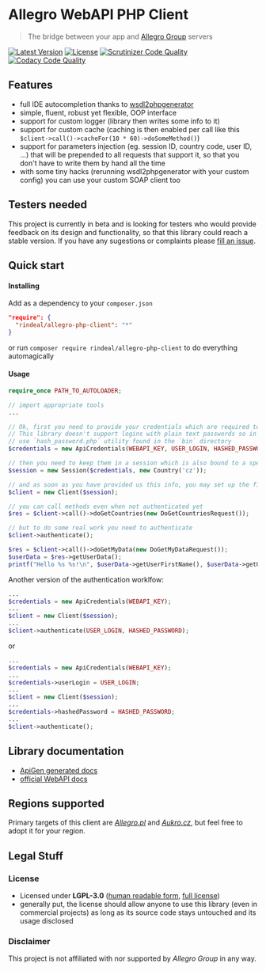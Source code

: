 Allegro WebAPI PHP Client
==========================
> The bridge between your app and [Allegro Group](https://en.wikipedia.org/wiki/Allegro_%28auction_website%29) servers

[![Latest Version](https://img.shields.io/github/release/rindeal/allegro-client.svg?style=flat-square)](https://github.com/rindeal/allegro-php-client/releases/latest)
[![License](https://img.shields.io/badge/license-LGPL--3.0-blue.svg?style=flat-square)](https://tldrlegal.com/license/gnu-general-public-license-v3-%28gpl-3%29)
[![Scrutinizer Code Quality](https://img.shields.io/scrutinizer/g/rindeal/allegro-php-client/master.svg?style=flat-square)](https://scrutinizer-ci.com/g/rindeal/allegro-php-client/?branch=master)
[![Codacy Code Quality](https://img.shields.io/codacy/7b16f96aa2494763b210bd07823210a2.svg?style=flat-square)](https://www.codacy.com/app/dev-rindeal/allegro-php-client)


Features
------------
  - full IDE autocompletion thanks to [wsdl2phpgenerator](https://github.com/wsdl2phpgenerator/wsdl2phpgenerator)
  - simple, fluent, robust yet flexible, OOP interface
  - support for custom logger (library then writes some info to it)
  - support for custom cache (caching is then enabled per call like this `$client->call()->cacheFor(10 * 60)->doSomeMethod()`)
  - support for parameters injection (eg. session ID, country code, user ID, ...) that will be prepended to all requests that support it, so that you don't have to write them by hand all the time
  - with some tiny hacks (rerunning wsdl2phpgenerator with your custom config) you can use your custom SOAP client too


Testers needed
----------------
This project is currently in beta and is looking for testers who would provide feedback on its design and functionality,
so that this library could reach a stable version. If you have any sugestions or complaints please [fill an issue](https://github.com/rindeal/allegro-php-client/issues/new).


Quick start
-----------
#### Installing
Add as a dependency to your `composer.json`
```json
"require": {
  "rindeal/allegro-php-client": "*"
}
```
or run `composer require rindeal/allegro-php-client` to do everything automagically

#### Usage
```php
require_once PATH_TO_AUTOLOADER;

// import appropriate tools
...
```
```php
// Ok, first you need to provide your credentials which are required to use WebAPI.
// This library doesn't support logins with plain text passwords so in case you have one,
// use `hash_password.php` utility found in the `bin` directory
$credentials = new ApiCredentials(WEBAPI_KEY, USER_LOGIN, HASHED_PASSWORD);

// then you need to keep them in a session which is also bound to a specific region
$session = new Session($credentials, new Country('cz'));

// and as soon as you have provided us this info, you may set up the final client object
$client = new Client($session);
```
```php
// you can call methods even when not authenticated yet
$res = $client->call()->doGetCountries(new DoGetCountriesRequest());

// but to do some real work you need to authenticate
$client->authenticate();

$res = $client->call()->doGetMyData(new DoGetMyDataRequest());
$userData = $res->getUserData();
printf("Hello %s %s!\n", $userData->getUserFirstName(), $userData->getUserLastName());
```

Another version of the authentication worklfow:
```php
...
$credentials = new ApiCredentials(WEBAPI_KEY);
...
$client = new Client($session);
...
$client->authenticate(USER_LOGIN, HASHED_PASSWORD);
```
or
```php
...
$credentials = new ApiCredentials(WEBAPI_KEY);
...
$credentials->userLogin = USER_LOGIN;
...
$client = new Client($session);
...
$credentials->hashedPassword = HASHED_PASSWORD;
...
$client->authenticate();
```


Library documentation
----------------
  - [ApiGen generated docs](http://rindeal.github.io/allegro-php-client/docs/api/latest/class-Rindeal.Allegro.Client.html)
  - [official WebAPI docs](http://allegro.pl/webapi/documentation.php?lang=en)


Regions supported
----------
Primary targets of this client are _[Allegro.pl](http://allegro.pl/)_ and _[Aukro.cz](http://aukro.cz/)_, but feel free to adopt it for your region.


Legal Stuff
------

### License
  - Licensed under **LGPL-3.0** ([human readable form](https://tldrlegal.com/license/gnu-lesser-general-public-license-v3-%28lgpl-3%29), [full license](https://github.com/rindeal/allegro-php-client/blob/develop/LICENSE.md#lgpl-30))
  - generally put, the license should allow anyone to use this library (even in commercial projects) as long as its source code stays untouched and its usage disclosed

### Disclaimer
This project is not affiliated with nor supported by _Allegro Group_ in any way.
